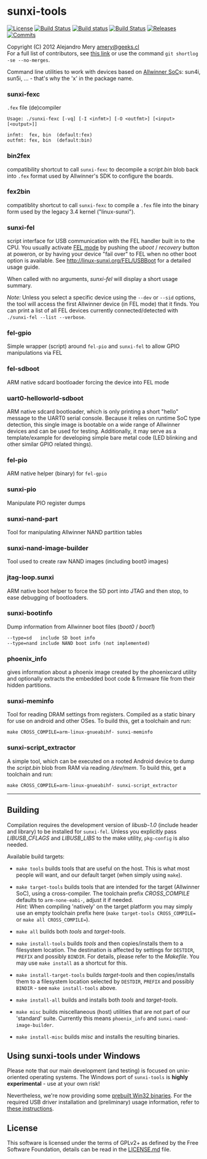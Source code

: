 # sunxi-tools
[![License](http://img.shields.io/badge/License-GPL-green.svg)](LICENSE.md)
[![Build Status](https://travis-ci.org/linux-sunxi/sunxi-tools.svg?branch=master)](https://travis-ci.org/linux-sunxi/sunxi-tools)
[![Build status](https://ci.appveyor.com/api/projects/status/96u5jmnx76jk6qwe/branch/windows?svg=true)](https://ci.appveyor.com/project/linuxsunxi/sunxi-tools/branch/windows)
[![Build Status](https://tea-ci.org/api/badges/linux-sunxi/sunxi-tools/status.svg?branch=windows)](https://tea-ci.org/linux-sunxi/sunxi-tools)
[![Releases](https://img.shields.io/github/release/linux-sunxi/sunxi-tools.svg)](https://github.com/linux-sunxi/sunxi-tools/releases)
[![Commits](https://img.shields.io/github/commits-since/linux-sunxi/sunxi-tools/v1.4.svg)](https://github.com/linux-sunxi/sunxi-tools/compare/v1.4...master)

Copyright (C) 2012  Alejandro Mery <amery@geeks.cl>
<br>For a full list of contributors, see
[this link](https://github.com/linux-sunxi/sunxi-tools/contributors)
or use the command `git shortlog -se --no-merges`.

Command line utilities to work with devices based on [Allwinner SoC]s:
sun4i, sun5i, ... - that's why the 'x' in the package name.

### sunxi-fexc
`.fex` file (de)compiler

	Usage: ./sunxi-fexc [-vq] [-I <infmt>] [-O <outfmt>] [<input> [<output>]]

	infmt:  fex, bin  (default:fex)
	outfmt: fex, bin  (default:bin)

### bin2fex
compatibility shortcut to call `sunxi-fexc` to decompile a _script.bin_
blob back into `.fex` format used by Allwinner's SDK to configure
the boards.

### fex2bin
compatiblity shortcut to call `sunxi-fexc` to compile a `.fex` file
into the binary form used by the legacy 3.4 kernel ("linux-sunxi").

### sunxi-fel
script interface for USB communication with the FEL handler built in to
the CPU. You usually activate [FEL mode] by pushing the _uboot_ / _recovery_
button at poweron, or by having your device "fail over" to FEL when no other
boot option is available. See http://linux-sunxi.org/FEL/USBBoot for a detailed
usage guide.

When called with no arguments, _sunxi-fel_ will display a short usage summary.

_Note:_ Unless you select a specific device using the `--dev` or `--sid`
options, the tool will access the first Allwinner device (in FEL mode) that it
finds. You can print a list of all FEL devices currently connected/detected
with `./sunxi-fel --list --verbose`.

### fel-gpio
Simple wrapper (script) around `fel-pio` and `sunxi-fel`
to allow GPIO manipulations via FEL

### fel-sdboot
ARM native sdcard bootloader forcing the device into FEL mode

### uart0-helloworld-sdboot
ARM native sdcard bootloader, which is only printing a short "hello"
message to the UART0 serial console. Because it relies on runtime
SoC type detection, this single image is bootable on a wide range of
Allwinner devices and can be used for testing. Additionally, it may
serve as a template/example for developing simple bare metal code
(LED blinking and other similar GPIO related things).

### fel-pio
ARM native helper (binary) for `fel-gpio`

### sunxi-pio
Manipulate PIO register dumps

### sunxi-nand-part
Tool for manipulating Allwinner NAND partition tables

### sunxi-nand-image-builder
Tool used to create raw NAND images (including boot0 images)

### jtag-loop.sunxi
ARM native boot helper to force the SD port into JTAG and then stop,
to ease debugging of bootloaders.

### sunxi-bootinfo
Dump information from Allwinner boot files (_boot0_ / _boot1_)

	--type=sd	include SD boot info
	--type=nand	include NAND boot info (not implemented)

### phoenix_info
gives information about a phoenix image created by the
phoenixcard utility and optionally extracts the embedded boot
code & firmware file from their hidden partitions.

### sunxi-meminfo
Tool for reading DRAM settings from registers. Compiled as a
static binary for use on android and other OSes.
To build this, get a toolchain and run:

	make CROSS_COMPILE=arm-linux-gnueabihf- sunxi-meminfo

### sunxi-script_extractor
A simple tool, which can be executed on a rooted Android device
to dump the _script.bin_ blob from RAM via reading _/dev/mem_.
To build this, get a toolchain and run:

	make CROSS_COMPILE=arm-linux-gnueabihf- sunxi-script_extractor
---

## Building

Compilation requires the development version of *libusb-1.0* (include header
and library) to be installed for `sunxi-fel`. Unless you explicitly pass
*LIBUSB_CFLAGS* and *LIBUSB_LIBS* to the make utility, `pkg-config` is also
needed.

Available build targets:

* `make tools`
builds tools that are useful on the host. This is what most people will want,
and our default target (when simply using `make`).

* `make target-tools`
builds tools that are intended for the target (Allwinner SoC), using a
cross-compiler. The toolchain prefix *CROSS_COMPILE* defaults to `arm-none-eabi-`,
adjust it if needed.
<br>_Hint:_ When compiling 'natively' on the target platform you may
simply use an empty toolchain prefix here (`make target-tools CROSS_COMPILE=`
or `make all CROSS_COMPILE=`).

* `make all`
builds both *tools* and *target-tools*.

* `make install-tools`
builds *tools* and then copies/installs them to a filesystem location. The
destination is affected by settings for `DESTDIR`, `PREFIX` and possibly
`BINDIR`. For details, please refer to the *Makefile*.
You may use `make install` as a shortcut for this.

* `make install-target-tools`
builds *target-tools* and then copies/installs them to a filesystem location
selected by `DESTDIR`, `PREFIX` and possibly `BINDIR` - see `make install-tools`
above.

* `make install-all`
builds and installs both *tools* and *target-tools*.

* `make misc`
builds miscellaneous (host) utilities that are not part of our 'standard' suite.
Currently this means `phoenix_info` and `sunxi-nand-image-builder`.

* `make install-misc`
builds *misc* and installs the resulting binaries.

## Using sunxi-tools under Windows
Please note that our main development (and testing) is focused on unix-oriented
operating systems. The Windows port of `sunxi-tools` is **highly experimental** -
use at your own risk!

Nevertheless, we're now providing some
[prebuilt Win32 binaries](https://ci.appveyor.com/project/linuxsunxi/sunxi-tools/build/artifacts).
For the required USB driver installation and (preliminary) usage information, refer to
[these instructions](http://linux-sunxi.org/FEL/USBBoot#Using_sunxi-fel_on_Windows).

## License
This software is licensed under the terms of GPLv2+ as defined by the
Free Software Foundation, details can be read in the [LICENSE.md](LICENSE.md)
file.

[allwinner soc]: http://linux-sunxi.org/Allwinner_SoC_Family
[fel mode]: http://linux-sunxi.org/FEL
